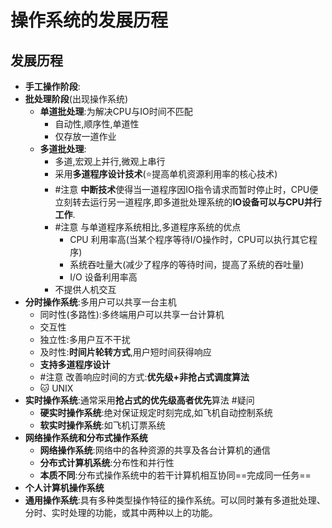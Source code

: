 # 操作系统的发展历程
## 发展历程
- **手工操作阶段**:
- **批处理阶段**(出现操作系统)
	- **单道批处理**:为解决CPU与IO时间不匹配
		- 自动性,顺序性,单道性
		- 仅存放一道作业
	- **多道批处理**:
		- 多道,宏观上并行,微观上串行
		- 采用**多道程序设计技术**(⭐提高单机资源利用率的核心技术)
		- #注意 **中断技术**使得当一道程序因IO指令请求而暂时停止时，CPU便立刻转去运行另一道程序,即多道批处理系统的**IO设备可以与CPU并行工作**.
		- #注意 与单道程序系统相比,多道程序系统的优点
			- CPU 利用率高(当某个程序等待I/O操作时，CPU可以执行其它程序)
			- 系统吞吐量大(减少了程序的等待时间，提高了系统的吞吐量)
			- I/O 设备利用率高
		- 不提供人机交互
- **分时操作系统**:多用户可以共享一台主机
	- 同时性(多路性):多终端用户可以共享一台计算机
	- 交互性
	- 独立性:多用户互不干扰
	- 及时性:**时间片轮转方式**,用户短时间获得响应
	- **支持多道程序设计**
	- #注意 改善响应时间的方式:**优先级+非抢占式调度算法**
	- 🐱 UNIX
- **实时操作系统**:通常采用**抢占式的优先级高者优先**算法 #疑问
	- **硬实时操作系统**:绝对保证规定时刻完成,如飞机自动控制系统
	- **软实时操作系统**:如飞机订票系统
- **网络操作系统和分布式操作系统**
	- **网络操作系统**:网络中的各种资源的共享及各台计算机的通信
	- **分布式计算机系统**:分布性和并行性
	- **本质不同**:分布式操作系统中的若干计算机相互协同==完成同一任务==
- **个人计算机操作系统**
- **通用操作系统**:具有多种类型操作特征的操作系统。可以同时兼有多道批处理、分时、实时处理的功能，或其中两种以上的功能。